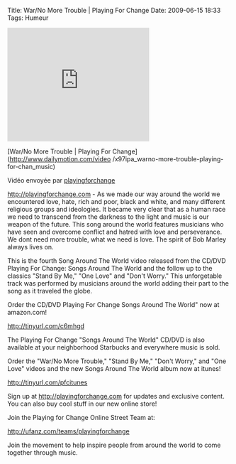 Title: War/No More Trouble | Playing For Change
Date: 2009-06-15 18:33
Tags: Humeur


<embed allowfullscreen="true" height="256"
src="http://www.dailymotion.com/swf/k1ollKSPJBoQlO12TLM" type="application/x
-shockwave-flash" width="320"></embed>

 [War/No More Trouble | Playing For Change](http://www.dailymotion.com/video
/x97ipa_warno-more-trouble-playing-for-chan_music)

Vidéo envoyée par
[playingforchange](http://www.dailymotion.com/playingforchange)

http://playingforchange.com - As we made our way around the world we encountered
love, hate, rich and poor, black and white, and many different religious groups
and ideologies. It became very clear that as a human race we need to transcend
from the darkness to the light and music is our weapon of the future. This song
around the world features musicians who have seen and overcome conflict and
hatred with love and perseverance. We dont need more trouble, what we need is
love. The spirit of Bob Marley always lives on.

This is the fourth Song Around The World video released from the CD/DVD Playing
For Change: Songs Around The World and the follow up to the classics "Stand By
Me," "One Love" and "Don't Worry." This unforgetable track was performed by
musicians around the world adding their part to the song as it traveled the
globe.

Order the CD/DVD Playing For Change Songs Around The World" now at amazon.com!

http://tinyurl.com/c6mhgd

The Playing For Change "Songs Around The World" CD/DVD is also available at your
neighborhood Starbucks and everywhere music is sold.

Order the "War/No More Trouble," "Stand By Me," "Don't Worry," and "One Love"
videos and the new Songs Around The World album now at itunes!

http://tinyurl.com/pfcitunes

Sign up at http://playingforchange.com for updates and exclusive content. You
can also buy cool stuff in our new online store!

Join the Playing for Change Online Street Team at:

http://ufanz.com/teams/playingforchange


Join the movement to help inspire people from around the world to come together
through music.